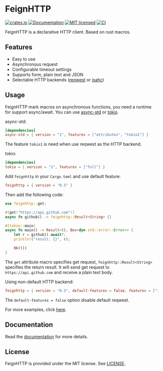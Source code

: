 # FeignHTTP

[![crates.io](https://img.shields.io/crates/v/feignhttp.svg)](https://crates.io/crates/feignhttp)
[![Documentation](https://docs.rs/feignhttp/badge.svg)](https://docs.rs/feignhttp)
[![MIT licensed](https://img.shields.io/github/license/dxx/feignhttp.svg?color=blue)](./LICENSE)
[![CI](https://github.com/dxx/feignhttp/workflows/CI/badge.svg)](https://github.com/dxx/feignhttp/actions?query=workflow%3ACI)

FeignHTTP is a declarative HTTP client. Based on rust macros.

## Features

* Easy to use
* Asynchronous request
* Configurable timeout settings
* Supports form, plain text and JSON
* Selectable HTTP backends ([reqwest](https://github.com/seanmonstar/reqwest) or [isahc](https://github.com/sagebind/isahc))

## Usage

FeignHTTP mark macros on asynchronous functions, you need a runtime for support async/await. You can use [async-std](https://github.com/async-rs/async-std) or [tokio](https://github.com/tokio-rs/tokio).

async-std:

```toml
[dependencies]
async-std = { version = "1", features = ["attributes", "tokio1"] }
```

The feature `tokio1` is need when use reqwest as the HTTP backend.

tokio:

```toml
[dependencies]
tokio = { version = "1", features = ["full"] }
```

Add `feignhttp` in your `Cargo.toml` and use default feature:

```toml
feignhttp = { version = "0.5" }
```

Then add the following code:

```rust
use feignhttp::get;

#[get("https://api.github.com")]
async fn github() -> feignhttp::Result<String> {}

#[tokio::main]
async fn main() -> Result<(), Box<dyn std::error::Error>> {
    let r = github().await?;
    println!("result: {}", r);

    Ok(())
}
```

The `get` attribute macro specifies get request, `feignhttp::Result<String>` specifies the return result.
It will send get request to `https://api.github.com` and receive a plain text body.

Using non-default HTTP backend:

```toml
feignhttp = { version = "0.5", default-features = false, features = ["isahc-client"] }
```

The `default-features = false` option disable default reqwest.

For more examples, click [here](./examples).

## Documentation

Read the [documentation](https://docs.rs/feignhttp) for more details.

## License

FeignHTTP is provided under the MIT license. See [LICENSE](./LICENSE).

